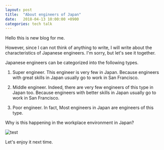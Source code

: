 ```yaml
---
layout: post
title:  "About engineers of Japan"
date:   2018-04-13 10:00:00 +0900
categories: tech talk
---
```

Hello this is new blog for me.

However, since I can not think of anything to write, I will write about the characteristics of Japanese engineers. I'm sorry, but let's see it together.

Japanese engineers can be categorized into the following types.

1. Super engineer.
    This engineer is very few in Japan. 
    Because engineers with great skills in Japan usually go to work in San Francisco.

2. Middle engineer.
    Indeed, there are very few engineers of this type in Japan too.
    Because engineers with better skills in Japan usually go to work in San Francisco.

3. Poor engineer.
    In fact, Most engineers in Japan are engineers of this type.

Why is this happening in the workplace environment in Japan?

![test](/test.png)

Let's enjoy it next time.


